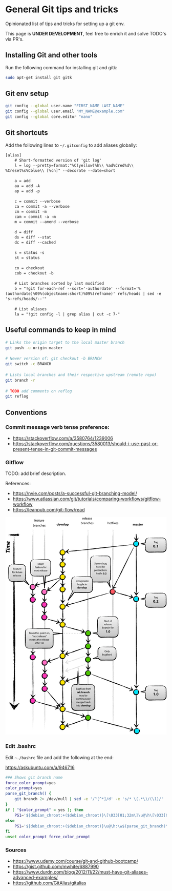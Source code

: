 # General Git tips and tricks

Opinionated list of tips and tricks for setting up a git env.

This page is **UNDER DEVELOPMENT**, feel free to enrich it and solve TODO's via PR's.

## Installing Git and other tools

Run the following command for installing git and gitk:

```bash
sudo apt-get install git gitk
```

## Git env setup

```bash
git config --global user.name "FIRST_NAME LAST_NAME"
git config --global user.email "MY_NAME@example.com"
git config --global core.editor "nano"
```

## Git shortcuts

Add the following lines to `~/.gitconfig` to add aliases globally:

```gitconfig
[alias]
    # Short-formatted version of 'git log'
    l = log --pretty=format:"%C(yellow)%h\\ %ad%Cred%d\\ %Creset%s%Cblue\\ [%cn]" --decorate --date=short

    a = add
    aa = add -A
    ap = add -p

    c = commit --verbose
    ca = commit -a --verbose
    cm = commit -m
    cam = commit -a -m
    m = commit --amend --verbose

    d = diff
    ds = diff --stat
    dc = diff --cached

    s = status -s
    st = status

    co = checkout
    cob = checkout -b

    # List branches sorted by last modified
    b = "!git for-each-ref --sort='-authordate' --format='%(authordate)%09%(objectname:short)%09%(refname)' refs/heads | sed -e 's-refs/heads/--'"

    # List aliases
    la = "!git config -l | grep alias | cut -c 7-"
```

## Useful commands to keep in mind

```bash
# Links the origin target to the local master branch
git push -u origin master

# Newer version of: git checkout -b BRANCH
git switch -c BRANCH

# Lists local branches and their respective upstream (remote repo)
git branch -r

# TODO add comments on reflog
git reflog
```

## Conventions

### Commit message verb tense preference:

- https://stackoverflow.com/a/3580764/1239006
- https://stackoverflow.com/questions/3580013/should-i-use-past-or-present-tense-in-git-commit-messages

### Gitflow

TODO: add brief description.

References:

- https://nvie.com/posts/a-successful-git-branching-model/
- https://www.atlassian.com/git/tutorials/comparing-workflows/gitflow-workflow
- https://leanpub.com/git-flow/read

![Gitflow](images/git-flow-nvie.png "Author: Vincent Driessen - Original blog post: http://nvie.com/posts/a-succesful-git-branching-model")

### Edit .bashrc

Edit `~./bashrc` file and add the following at the end:

https://askubuntu.com/a/946716

```bash
### Shows git branch name
force_color_prompt=yes
color_prompt=yes
parse_git_branch() {
    git branch 2> /dev/null | sed -e '/^[^*]/d' -e 's/* \(.*\)/(\1)/'
}
if [ "$color_prompt" = yes ]; then
    PS1='${debian_chroot:+($debian_chroot)}\[\033[01;32m\]\u@\h\[\033[00m\]:\[\033[01;34m\]\w\[\033[01;31m\]$(parse_git_branch)\[\033[00m\]\$ '
else
    PS1='${debian_chroot:+($debian_chroot)}\u@\h:\w$(parse_git_branch)\$ '
fi
unset color_prompt force_color_prompt
```

### Sources

- https://www.udemy.com/course/git-and-github-bootcamp/
- https://gist.github.com/mwhite/6887990
- https://www.durdn.com/blog/2012/11/22/must-have-git-aliases-advanced-examples/
- https://github.com/GitAlias/gitalias
